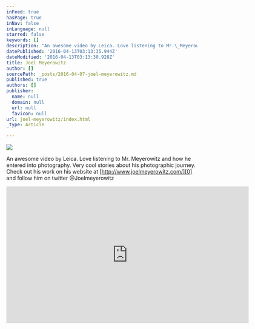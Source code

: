 ```yaml
---
inFeed: true
hasPage: true
inNav: false
inLanguage: null
starred: false
keywords: []
description: "An awesome video by Leica. Love listening to Mr.\_Meyerowitz and his how he entered into photography. Very cool stories about his photographic journey. Check out his work on his website at\_http://www.joelmeyerowitz.com/ and follow him on twitter @Joelmeyerowitz"
datePublished: '2016-04-13T03:13:35.944Z'
dateModified: '2016-04-13T03:13:30.928Z'
title: Joel Meyerowitz
author: []
sourcePath: _posts/2016-04-07-joel-meyerowitz.md
published: true
authors: []
publisher:
  name: null
  domain: null
  url: null
  favicon: null
url: joel-meyerowitz/index.html
_type: Article

---
```

![](https://the-grid-user-content.s3-us-west-2.amazonaws.com/9609171e-8956-4ae4-a64c-4578718cfb9f.jpg)

An awesome video by Leica. Love listening to Mr. Meyerowitz and how he entered into photography. Very cool stories about his photographic journey. Check out his work on his website at [http://www.joelmeyerowitz.com/][0] and follow him on twitter @Joelmeyerowitz

<iframe width="640" height="360" src="https://www.youtube.com/embed/cPptJuLy9Nk" frameborder="0" allowfullscreen="allowfullscreen" style=""></iframe>



[0]: http://www.joelmeyerowitz.com/